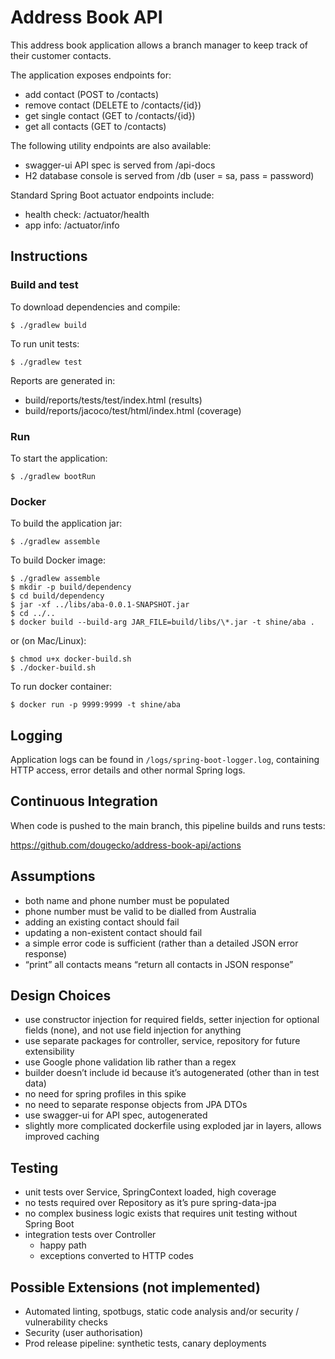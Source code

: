 # Address Book API

This address book application allows a branch manager to keep track of their customer contacts.

The application exposes endpoints for:
- add contact (POST to /contacts)
- remove contact (DELETE to /contacts/{id})
- get single contact (GET to /contacts/{id})
- get all contacts (GET to /contacts)

The following utility endpoints are also available: 
- swagger-ui API spec is served from /api-docs
- H2 database console is served from /db (user = sa, pass = password)

Standard Spring Boot actuator endpoints include:
- health check: /actuator/health
- app info: /actuator/info

## Instructions

### Build and test

To download dependencies and compile:

    $ ./gradlew build  

To run unit tests:

    $ ./gradlew test

Reports are generated in:

- build/reports/tests/test/index.html (results)
- build/reports/jacoco/test/html/index.html (coverage)

### Run

To start the application:

    $ ./gradlew bootRun

### Docker

To build the application jar:

    $ ./gradlew assemble

To build Docker image:

    $ ./gradlew assemble
    $ mkdir -p build/dependency
    $ cd build/dependency
    $ jar -xf ../libs/aba-0.0.1-SNAPSHOT.jar
    $ cd ../..
    $ docker build --build-arg JAR_FILE=build/libs/\*.jar -t shine/aba .

or (on Mac/Linux):

    $ chmod u+x docker-build.sh
    $ ./docker-build.sh

To run docker container:

    $ docker run -p 9999:9999 -t shine/aba

## Logging

Application logs can be found in `/logs/spring-boot-logger.log`, containing
HTTP access, error details and other normal Spring logs.

## Continuous Integration

When code is pushed to the main branch, this pipeline builds and runs tests:

https://github.com/dougecko/address-book-api/actions

## Assumptions

- both name and phone number must be populated
- phone number must be valid to be dialled from Australia
- adding an existing contact should fail
- updating a non-existent contact should fail
- a simple error code is sufficient (rather than a detailed JSON error response)
- “print” all contacts means “return all contacts in JSON response”

## Design Choices

- use constructor injection for required fields, setter injection for optional fields (none), and not use field injection for anything
- use separate packages for controller, service, repository for future extensibility
- use Google phone validation lib rather than a regex
- builder doesn’t include id because it’s autogenerated (other than in test data)
- no need for spring profiles in this spike
- no need to separate response objects from JPA DTOs
- use swagger-ui for API spec, autogenerated
- slightly more complicated dockerfile using exploded jar in layers, allows improved caching

## Testing
- unit tests over Service, SpringContext loaded, high coverage
- no tests required over Repository as it’s pure spring-data-jpa
- no complex business logic exists that requires unit testing without Spring Boot
- integration tests over Controller
  - happy path
  - exceptions converted to HTTP codes

## Possible Extensions (not implemented)
- Automated linting, spotbugs, static code analysis and/or security / vulnerability checks
- Security (user authorisation)
- Prod release pipeline: synthetic tests, canary deployments
